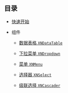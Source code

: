 ﻿## 目录

-   [快速开始](./GettingStarted.md)

-   组件

    -   [数据表格 `XNDataTable`](./Component_DataTable.md)

    -   [下拉菜单 `XNDropdown`](./Component_Dropdown.md)

    -   [菜单 `XNMenu`](./Component_Menu.md)

    -   [选择器 `XNSelect`](./Component_Select.md)

    -   [级联选择 `XNCascader`](./Component_Cascader.md)

